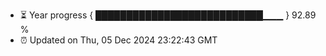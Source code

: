 - ⏳ Year progress { ███████████████████████████▁▁▁ } 92.89 %
- ⏰ Updated on Thu, 05 Dec 2024 23:22:43 GMT

